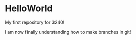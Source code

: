 # HelloWorld
My first repository for 3240! 

I am now finally understanding how to make branches in git! 
